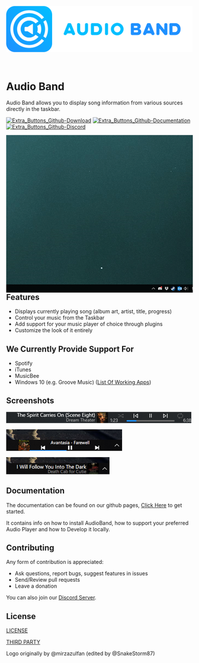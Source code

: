 <div align="center"><img src="logo/logotype_cover.svg"/></div><br/><br/>

# Audio Band
Audio Band allows you to display song information from various sources directly in the taskbar.

[![Extra_Buttons_Github-Download](https://user-images.githubusercontent.com/35664724/142423102-caacd6d8-4674-45eb-a134-c32893c77322.png)](https://audioband.github.io/AudioBand/audioband/index.html)
[![Extra_Buttons_Github-Documentation](https://user-images.githubusercontent.com/35664724/142423148-d3da6a71-79ba-4a22-aa59-29f97e60782d.png)](https://audioband.github.io/AudioBand/audioband/index.html)
[![Extra_Buttons_Github-Discord](https://user-images.githubusercontent.com/35664724/142423185-f7b771c7-d404-4206-ba8e-e911d7bc1133.png)](https://discord.gg/yWDHdH2za5)

<img align="right" src="screenshots/demo.gif"/>

## Features
- Displays currently playing song (album art, artist, title, progress)
- Control your music from the Taskbar
- Add support for your music player of choice through plugins
- Customize the look of it entirely

## We Currently Provide Support For
- Spotify
- iTunes
- MusicBee
- Windows 10 (e.g. Groove Music) ([List Of Working Apps](https://github.com/ModernFlyouts-Community/ModernFlyouts/blob/main/docs/GSMTC-Support-And-Popular-Apps.md))

## Screenshots
![Screenshot 1](screenshots/screenshot1.png)

![Screenshot 2](./screenshots/screenshot.png)

![Screenshot 3](screenshots/custom-1.png)

## Documentation

The documentation can be found on our github pages, [Click Here](https://audioband.github.io/AudioBand/audioband/index.html) to get started.

It contains info on how to install AudioBand, how to support your preferred Audio Player and how to Develop it locally.

## Contributing
Any form of contribution is appreciated:
- Ask questions, report bugs, suggest features in issues
- Send/Review pull requests
- Leave a donation

You can also join our [Discord Server](https://discord.gg/yWDHdH2za5).

## License
[LICENSE](https://github.com/AudioBand/AudioBand/blob/master/LICENSE)

[THIRD PARTY](https://github.com/AudioBand/AudioBand/blob/master/LICENSE-3RD-PARTY)

Logo originally by @mirzazulfan (edited by @SnakeStorm87)
